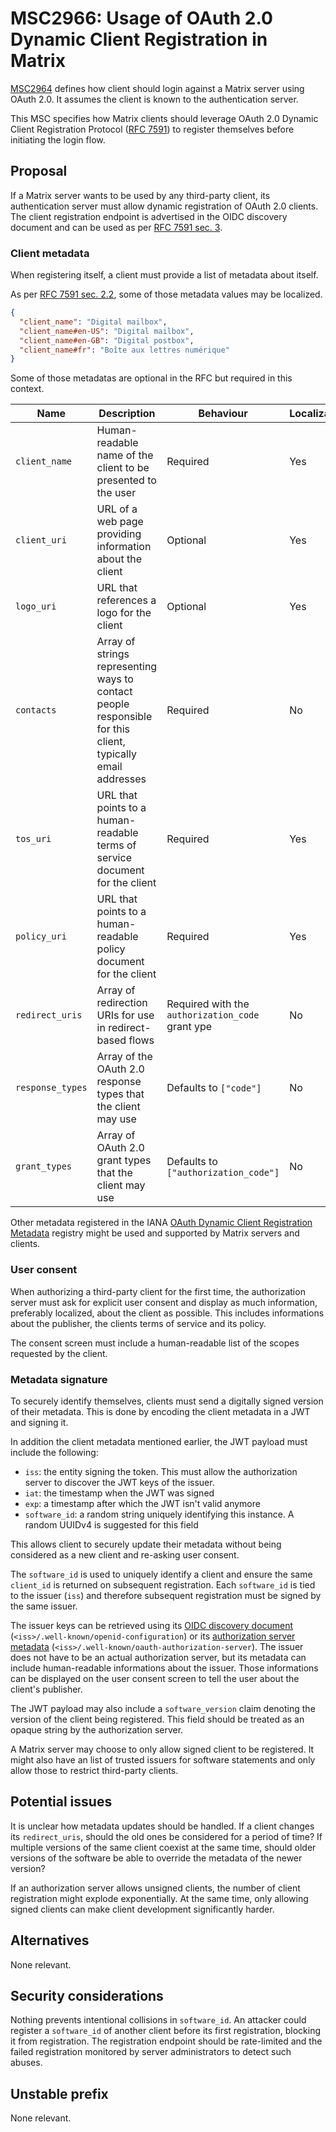 # MSC2966: Usage of OAuth 2.0 Dynamic Client Registration in Matrix

[MSC2964](https://github.com/matrix-org/matrix-doc/pull/2964) defines how client should login against a Matrix server using OAuth 2.0.
It assumes the client is known to the authentication server.

This MSC specifies how Matrix clients should leverage OAuth 2.0 Dynamic Client Registration Protocol ([RFC 7591](https://tools.ietf.org/html/rfc7591)) to register themselves before initiating the login flow.

## Proposal

If a Matrix server wants to be used by any third-party client, its authentication server must allow dynamic registration of OAuth 2.0 clients.
The client registration endpoint is advertised in the OIDC discovery document and can be used as per [RFC 7591 sec. 3](https://tools.ietf.org/html/rfc7591#section-3).

### Client metadata

When registering itself, a client must provide a list of metadata about itself.

As per [RFC 7591 sec. 2.2](https://tools.ietf.org/html/rfc7591#section-2.2), some of those metadata values may be localized.

```json
{
  "client_name": "Digital mailbox",
  "client_name#en-US": "Digital mailbox",
  "client_name#en-GB": "Digital postbox",
  "client_name#fr": "Boîte aux lettres numérique"
}
```

Some of those metadatas are optional in the RFC but required in this context.

| Name             | Description                                                                                                 | Behaviour                                        | Localizable |
| ---------------- | ----------------------------------------------------------------------------------------------------------- | ------------------------------------------------ | ----------- |
| `client_name`    | Human-readable name of the client to be presented to the user                                               | Required                                         | Yes         |
| `client_uri`     | URL of a web page providing information about the client                                                    | Optional                                         | Yes         |
| `logo_uri`       | URL that references a logo for the client                                                                   | Optional                                         | Yes         |
| `contacts`       | Array of strings representing ways to contact people responsible for this client, typically email addresses | Required                                         | No          |
| `tos_uri`        | URL that points to a human-readable terms of service document for the client                                | Required                                         | Yes         |
| `policy_uri`     | URL that points to a human-readable policy document for the client                                          | Required                                         | Yes         |
| `redirect_uris`  | Array of redirection URIs for use in redirect-based flows                                                   | Required with the `authorization_code` grant ype | No          |
| `response_types` | Array of the OAuth 2.0 response types that the client may use                                               | Defaults to `["code"]`                           | No          |
| `grant_types`    | Array of OAuth 2.0 grant types that the client may use                                                      | Defaults to `["authorization_code"]`             | No          |

Other metadata registered in the IANA [OAuth Dynamic Client Registration Metadata](https://www.iana.org/assignments/oauth-parameters/oauth-parameters.xhtml#client-metadata) registry might be used and supported by Matrix servers and clients.

### User consent

When authorizing a third-party client for the first time, the authorization server must ask for explicit user consent and display as much information, preferably localized, about the client as possible.
This includes informations about the publisher, the clients terms of service and its policy.

The consent screen must include a human-readable list of the scopes requested by the client.

### Metadata signature

To securely identify themselves, clients must send a digitally signed version of their metadata.
This is done by encoding the client metadata in a JWT and signing it.

In addition the client metadata mentioned earlier, the JWT payload must include the following:

- `iss`: the entity signing the token. This must allow the authorization server to discover the JWT keys of the issuer.
- `iat`: the timestamp when the JWT was signed
- `exp`: a timestamp after which the JWT isn't valid anymore
- `software_id`: a random string uniquely identifying this instance. A random UUIDv4 is suggested for this field

This allows client to securely update their metadata without being considered as a new client and re-asking user consent.

The `software_id` is used to uniquely identify a client and ensure the same `client_id` is returned on subsequent registration.
Each `software_id` is tied to the issuer (`iss`) and therefore subsequent registration must be signed by the same issuer.

The issuer keys can be retrieved using its [OIDC discovery document](https://openid.net/specs/openid-connect-discovery-1_0.html#ProviderMetadata) (`<iss>/.well-known/openid-configuration`) or its [authorization server metadata](https://tools.ietf.org/html/rfc8414) (`<iss>/.well-known/oauth-authorization-server`).
The issuer does not have to be an actual authorization server, but its metadata can include human-readable informations about the issuer.
Those informations can be displayed on the user consent screen to tell the user about the client's publisher.

The JWT payload may also include a `software_version` claim denoting the version of the client being registered.
This field should be treated as an opaque string by the authorization server.

A Matrix server may choose to only allow signed client to be registered.
It might also have an list of trusted issuers for software statements and only allow those to restrict third-party clients.

## Potential issues

It is unclear how metadata updates should be handled.
If a client changes its `redirect_uris`, should the old ones be considered for a period of time?
If multiple versions of the same client coexist at the same time, should older versions of the software be able to override the metadata of the newer version?

If an authorization server allows unsigned clients, the number of client registration might explode exponentially.
At the same time, only allowing signed clients can make client development significantly harder.

## Alternatives

None relevant.

## Security considerations

Nothing prevents intentional collisions in `software_id`.
An attacker could register a `software_id` of another client before its first registration, blocking it from registration.
The registration endpoint should be rate-limited and the failed registration monitored by server administrators to detect such abuses.

## Unstable prefix

None relevant.

